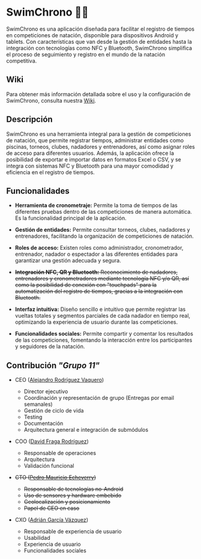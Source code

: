 # SwimChrono 🏊‍♂️

SwimChrono es una aplicación diseñada para facilitar el registro de tiempos en
competiciones de natación, disponible para dispositivos Android y tablets.
Con características que van desde la gestión de entidades hasta la integración
con tecnologías como NFC y Bluetooth, SwimChrono simplifica el proceso de
seguimiento y registro en el mundo de la natación competitiva.

## Wiki

Para obtener más información detallada sobre el uso y la configuración de
SwimChrono, consulta nuestra [Wiki](https://dfr99.github.io/SwimChrono/).

## Descripción

SwimChrono es una herramienta integral para la gestión de competiciones de
natación, que permite registrar tiempos, administrar entidades como piscinas,
torneos, clubes, nadadores y entrenadores, así como asignar roles de acceso
para diferentes usuarios. Además, la aplicación ofrece la posibilidad de
exportar e importar datos en formatos Excel o CSV, y se integra con sistemas
NFC y Bluetooth para una mayor comodidad y eficiencia en el registro de tiempos.

## Funcionalidades

- **Herramienta de cronometraje:** Permite la toma de tiempos de las diferentes
pruebas dentro de las competiciones de manera automática. Es la funcionalidad
principal de la aplicación.

- **Gestión de entidades:** Permite consultar torneos, clubes, nadadores y entrenadores, facilitando la organización de competiciones de natación.

- **Roles de acceso:** Existen roles como administrador,
cronometrador, entrenador, nadador o espectador a las diferentes entidades para
garantizar una gestión adecuada y segura.

- ~~**Integración NFC, QR y Bluetooth:** Reconocimiento de nadadores,
entrenadores y cronometradores mediante tecnología NFC y/o QR, así como la
posibilidad de conexión con "touchpads" para la automatización del registro de
tiempos, gracias a la integración con Bluetooth.~~

- **Interfaz intuitiva:** Diseño sencillo e intuitivo que permite registrar las
vueltas totales y segmentos parciales de cada nadador en tiempo real,
optimizando la experiencia de usuario durante las competiciones.

- **Funcionalidades sociales:** Permite compartir y comentar los resultados de
las competiciones, fomentando la interacción entre los participantes y
seguidores de la natación.

## Contribución *"Grupo 11"*

- CEO ([Alejandro Rodríguez Vaquero](mailto:a.vaquero@udc.es))
  - Director ejecutivo
  - Coordinación y representación de grupo (Entregas por email semanales)
  - Gestión de ciclo de vida
  - Testing
  - Documentación
  - Arquitectura general e integración de submódulos

- COO ([David Fraga Rodríguez](mailto:david.fraga.rodriguez@udc.es))
  - Responsable de operaciones
  - Arquitectura
  - Validación funcional

- ~~CTO ([Pedro Mauricio Echeverry](mailto:pedro.echeverry@udc.es))~~
  - ~~Responsable de tecnologías no-Android~~
  - ~~Uso de sensores y hardware embebido~~
  - ~~Geolocalización y posicionamiento~~
  - ~~Papel de CEO en caso~~

- CXO ([Adrián García Vázquez](mailto:adrian.gvazquez@udc.es))
  - Responsable de experiencia de usuario
  - Usabilidad
  - Experiencia de usuario
  - Funcionalidades sociales
